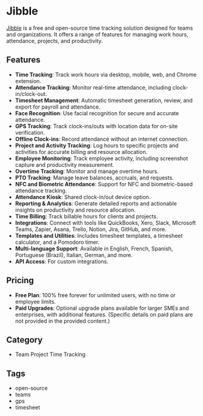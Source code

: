 # Jibble

[Jibble](https://www.jibble.io/) is a free and open-source time tracking solution designed for teams and organizations. It offers a range of features for managing work hours, attendance, projects, and productivity.

## Features
- **Time Tracking**: Track work hours via desktop, mobile, web, and Chrome extension.
- **Attendance Tracking**: Monitor real-time attendance, including clock-in/clock-out.
- **Timesheet Management**: Automatic timesheet generation, review, and export for payroll and attendance.
- **Face Recognition**: Use facial recognition for secure and accurate attendance.
- **GPS Tracking**: Track clock-ins/outs with location data for on-site verification.
- **Offline Clock-ins**: Record attendance without an internet connection.
- **Project and Activity Tracking**: Log hours to specific projects and activities for accurate billing and resource allocation.
- **Employee Monitoring**: Track employee activity, including screenshot capture and productivity measurement.
- **Overtime Tracking**: Monitor and manage overtime hours.
- **PTO Tracking**: Manage leave balances, accruals, and requests.
- **NFC and Biometric Attendance**: Support for NFC and biometric-based attendance tracking.
- **Attendance Kiosk**: Shared clock-in/out device option.
- **Reporting & Analytics**: Generate detailed reports and actionable insights on productivity and resource allocation.
- **Time Billing**: Track billable hours for clients and projects.
- **Integrations**: Connect with tools like QuickBooks, Xero, Slack, Microsoft Teams, Zapier, Asana, Trello, Notion, Jira, GitHub, and more.
- **Templates and Utilities**: Includes timesheet templates, a timesheet calculator, and a Pomodoro timer.
- **Multi-language Support**: Available in English, French, Spanish, Portuguese (Brazil), Italian, German, and more.
- **API Access**: For custom integrations.

## Pricing
- **Free Plan**: 100% free forever for unlimited users, with no time or employee limits.
- **Paid Upgrades**: Optional upgrade plans available for larger SMEs and enterprises, with additional features. (Specific details on paid plans are not provided in the provided content.)

## Category
- Team Project Time Tracking

## Tags
- open-source
- teams
- gps
- timesheet